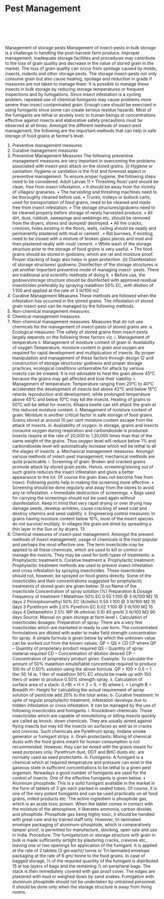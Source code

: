 # Pest Management

<figure><img src="../../../.gitbook/assets/image (24).png" alt=""><figcaption></figcaption></figure>

<figure><img src="../../../.gitbook/assets/image (34).png" alt=""><figcaption></figcaption></figure>

<figure><img src="../../../.gitbook/assets/image (35).png" alt=""><figcaption></figcaption></figure>

<figure><img src="../../../.gitbook/assets/image (5).png" alt=""><figcaption></figcaption></figure>

<figure><img src="../../../.gitbook/assets/image (8).png" alt=""><figcaption></figcaption></figure>

<figure><img src="../../../.gitbook/assets/image (2).png" alt=""><figcaption></figcaption></figure>

Management of storage pests Management of insect-pests in bulk storage is a challenge in handling the post-harvest farm produce. Improper management, inadequate storage facilities and procedures may contribute to the loss of grain quality and decrease in the value of stored grain in the market. The loss of grain quality can occur from spoilage caused by molds, insects, rodents and other storage pests. The storage insect-pests not only consume grain but also cause heating, spoilage and reduction in grade if measures are not taken to manage them. It is possible to manage these insects in bulk storage by reducing storage temperatures or frequent inspections and by fumigations. Since insect infestation is a cycling problem, repeated use of chemical fumigants may cause problems more severe than insect contaminated grain. Enough care should be exercised in using fumigants since some can create serious residue hazards. Most of the fumigants are lethal or acutely toxic to human beings at concentrations effective against insects and elaborative safety precautions must be observed at all times. Amongst the different methods of insect-pest management, the following are the important methods that can help in safe storage of food grains at farmer’s level.

1. Preventive management measures
2. Curative management measures
3. Preventive Management Measures The following preventive management measures are very important in overcoming the problems associated with insect-pest attack on the stored grains. (i) Hygiene or sanitation: Hygiene or sanitation is the first and foremost aspect in preventive management. To ensure proper hygiene, the following steps need to be considered. Adult Larvae 11 • Threshing floor/ yard should be clean, free from insect infestation. • It should be away from the vicinity of villages/ granaries. • The harvesting and threshing machines need to be thoroughly cleaned before use. • Trucks, trolleys or bullock carts, used for transportation of food grains, need to be cleaned and made free from insect infestation. • The storage structures/godowns need to be cleaned properly before storage of newly harvested produce. • All dirt, dust, rubbish, sweepings and webbings etc. should be removed from the dryers, stores and dumped/ destroyed. • All the cracks, crevices, holes existing in the floors, walls, ceiling should be neatly and permanently plastered with mud or cement . • Rat burrows, if existing, need to be closed with a mixture of broken glass pieces and mud and then plastered neatly with mud/ cement. • White wash of the storage structure prior to the storage of food grains is very useful. • The food grains should be stored in godowns, which are rat and moisture proof. Proper stacking of bags also helps in grain protection. (ii) Disinfestation of storage structures/ godowns: Disinfection of the storage structures is yet another important preventive mode of managing insect- pests. There are traditional and scientific methods of doing it. • Before use, the godown/storage structure should be disinfected with approved residual insecticides preferably by spraying malathion 50% EC, with dilution of 1:100 and applied at the rate of 3 lit/100 m2 .
4. Curative Management Measures These methods are followed when the infestation has occurred in the stored grains. The infestation of stored grain insect-pest can be managed by the following methods.
5. Non-chemical management measures.
6. Chemical management measures.
7. Non-chemical management measures: Measures that do not use chemicals for the management of insect-pests of stored grains are: a. Ecological measures: The safety of stored grains from insect-pests largely depends on the following three factors viz. i. Management of temperature ii. Management of moisture content of grain iii. Availability of oxygen Temperature, moisture content in grain and oxygen are required for rapid development and multiplication of insects. By proper manipulation and management of these factors through design 12 and construction of storage structures/ godowns and proper storage practices, ecological conditions unfavorable for attack by various insects can be created. It is not advisable to heat the grain above 45°C because the grains may get affected and lose their viability. i. Management of temperature: Temperature ranging from 20°C to 40°C accelerates the development of insects but above 42°C and below 15°C retards reproduction and development, while prolonged temperature above 45°C and below 10°C may kill the insects. Heating of grains to 50°C will be lethal for insects. Khapra beetle can still attack the grain at this reduced moisture content. ii. Management of moisture content of grain: Moisture is another critical factor in safe storage of food grains. Grains stored at around 10 per cent moisture content escape from the attack of insects. iii. Availability of oxygen: In storage, grains and insects consume oxygen during respiration and carbondioxide is produced. Insects respire at the rate of 20,000 to 1,30,000 times than that of the same weight of the grains. Thus oxygen level will reduce below 1% and carbondioxide level will automatically increase which will be lethal to all the stages of insects. a. Mechanical management measures: Amongst various methods of insect-pest management, mechanical methods are quite practicable. i. Screening of grain: Broken and cracked grains promote attack by stored grain pests. Hence, screening/sieving out of such grains reduces the insect infestation and gives a better appearance to the lot. Of course the grain does not become free from insect. Following points help in making the screening more effective. • Screening should be done regularly and away from the stores to avoid any re-infestation. • Immediate destruction of screenings. • Bags used for carrying the screenings should not be used again without disinfestation. Keep in mind that very rapid drying or over drying may damage seeds, develop wrinkles, cause cracking of seed coat and destroy vitamins and seed viability. ii. Engineering control measures: In grains having moisture content below 10%, most of the insect species do not survive/ multiply. In villages the grain are dried by spreading a thin layer in the Sun or by dryers. 13
8. Chemical measures of insect-pest management: Amongst the present methods of insect management, usage of chemicals is the most popular and perhaps the most effective one. The term insecticide may be applied to all these chemicals, which are used to kill or control or manage the insects. They may be used for both types of treatments: a. Prophylactic treatment b. Curative treatment a. Prophylactic treatment: Prophylactic treatment methods are used to prevent insect infestation and cross infestation by spraying insecticides. These insecticides should not, however, be sprayed on food grains directly. Some of the insecticides and their concentrations suggested for prophylactic treatments of stored grain are given below: Sl.no Name of the insecticide Concentration of spray solution (%) Preparation & Dosage Frequency of treatment 1 Malathion 50% EC 0.50 1:100 @ 3 lit/100 M2 15 days 2 Pirimiphosmethyl 50% EC (Actellic) 0.50 1:100 @ 3 lit/100 M2 15 days 3 Pyrethrym with 2.0% Pyrethrin EC 0.02 1:100 @ 3 lit/100 M2 15 days 4 Deltamethrin 2.5% WP (K-othrine) 0.10 40 gm/lit 3 lit/100 M2 90 days Source: Manual on grain storage at farm level i. Calculation of insecticides dosages: Preparation of spray: There are a very few insecticides which are marketed in ready to use form. The concentrated formulations are diluted with water to make field strength concentration for spray. A simple formula is given below by which the unknown value can be worked out from the known values. QP = QS × CD CP where QP – Quantity of proprietary product required QS – Quantity of spray material required CD – Concentration of dilution desired CP – Concentration of proprietary product given. Example: To calculate the amount of 50% malathion emulsifiable concentrate required to produce 100 lts of 0.50% solution using the above formula. QP = 100 × 0.5 = 1 liter 50 14 ie, 1 liter of malathion 50% EC should be made up with 100 liters of water to produce 0.50% strength spray. ii. Calculation of surface area of a stack: (L+B) × H × 2 + (L × B) where L = Length B = Breadth H= Height for calculating the actual requirement of spray solution of pesticide add 20% to the total areas. b. Curative treatment: In spite of regular prophylactic treatment, infestation develops due to hidden infestation or cross infestation. It can be managed by the use of following insecticides and fumigants. i. Knockdown chemicals: Those insecticides which are capable of immobilizing or killing insects quickly are called as knock- down chemicals. They are usually aimed against flying insects but may kill the insects on surfaces as well as in cracks and crevices. Such chemicals are Pyrethrum spray, lindane smoke generator or fumigant strips. ii. Grain protectants: Mixing of chemical dusts with the food grains meant for human consumption is not recommended. However, they can be mixed with the grains meant for seed purposes only. Pyrethrum dust, DDT and BHC dusts etc. are normally used as seed protectants. iii. Fumigants: A fumigant is a chemical which at required temperature and pressure can exist in the gaseous state in sufficient concentrations to be lethal to a given pest organism. Nowadays a good number of fumigants are used for the control of insects. One of the effective fumigants is given below. • Aluminum phosphide: This is a solid fumigant available in the market in the form of tablets of 3 gm each packed in sealed tubes. Of course, it is one of the very potent fumigants and can be used practically on all food grains, milled products etc. The active ingredient is phosphide gas, which is an acute toxic poison. When the tablet comes in contact with the moisture of the atmosphere, it liberates ammonia, carbon dioxide, and phosphide. Phosphide gas being highly toxic, it should be handled with great care and by trained staff only. However, tri-laminated envelope packaging of aluminum-phosphide, which is comparatively tamper proof, is permitted for manufacture, stocking, open sale and use in India. Procedure: The fumigatorium or storage structure with grain in bulk is made sufficiently airtight by plastering cracks, crevices etc., leaving one or two openings for application of the fumigant. It is applied at the rate of 2 tablets (3 gm each)/ tonne or Tri-laminated envelope packaging at the rate of 6 gm/ tonne to the food grains. In case of bagged storage, ½ of the required quantity of the fumigant is distributed 15 at top layers of bags and the remaining ½ on peripheral bags. The stack is then immediately covered with gas proof cover. The edges are plastered with mud or weighed down by sand snakes. Fumigation with aluminum phosphide should not be undertaken by untrained personnel. It should be done only when the storage structure is away from living rooms.
